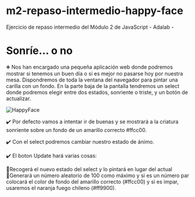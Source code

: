 # m2-repaso-intermedio-happy-face

Ejercicio de repaso intermedio del Módulo 2 de JavaScript - Adalab -

# Sonríe… o no 

➕ Nos han encargado una pequeña aplicación web donde podremos mostrar si tenemos un buen día o si es mejor no pasarse hoy por nuestra mesa. Dispondremos de toda la ventana del navegador para pintar una carilla con un fondo. En la parte baja de la pantalla tendremos un select donde podremos elegir entre dos estados, sonriente o triste, y un botón de actualizar.

![HappyFace](images/HappyFace.png=300px)

✔️ Por defecto vamos a intentar ir de buenas y se mostrará a la criatura sonriente sobre un fondo de un amarillo correcto #ffcc00.

✔️ Con el select podremos cambiar nuestro estado de ánimo.

✔️ El boton Update hará varias cosas:

🔹Recogerá el nuevo estado del select y lo pintará en lugar del actual
🔹Generará un número aleatorio de 100 como máximo y si es un número par colocará el color de fondo del amarillo correcto (#ffcc00) y si es impar, usaremos el naranja fuego chileno (#ff9900).
